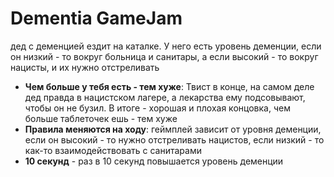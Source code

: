 # Dementia GameJam

дед с деменцией ездит на каталке. У него есть уровень деменции, если он низкий - то вокруг больница и санитары, а если высокий - то вокруг нацисты, и их нужно отстреливать

- **Чем больше у тебя есть - тем хуже**: Твист в конце, на самом деле дед правда в нацистском лагере, а лекарства ему подсовывают, чтобы он не бузил. В итоге - хорошая и плохая концовка, чем больше таблеточек ешь - тем хуже
- **Правила меняются на ходу**: геймплей зависит от уровня деменции, если он высокий - то нужно отстреливать нацистов, если низкий - то как-то взаимодействовать с санитарами
- **10 секунд** - раз в 10 секунд повышается уровень деменции
